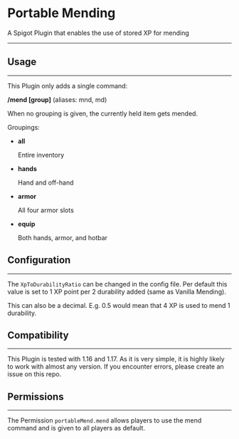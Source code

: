 # Portable Mending
A Spigot Plugin that enables the use of stored XP for mending

---


## Usage

---
This Plugin only adds a single command:

**/mend [group]** (aliases: mnd, md)

When no grouping is given, the currently held item gets mended.


Groupings:
+ **all**

   Entire inventory
+ **hands**

  Hand and off-hand
+ **armor**
  
  All four armor slots
+ **equip**

  Both hands, armor, and hotbar


## Configuration

---
The `XpToDurabilityRatio` can be changed in the config file.
Per default this value is set to 1 XP point per 2 durability added (same as Vanilla Mending).

This can also be a decimal. E.g. 0.5 would mean that 4 XP is used to mend 1 durability.

## Compatibility

---
This Plugin is tested with 1.16 and 1.17. As it is very simple, it is highly likely to work with almost any version. If you encounter errors, please create an issue on this repo.

## Permissions

---
The Permission `portableMend.mend` allows players to use the mend command and is given to all players as default.